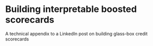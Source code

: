 # Building interpretable boosted scorecards
A technical appendix to a LinkedIn post on building glass-box credit scorecards